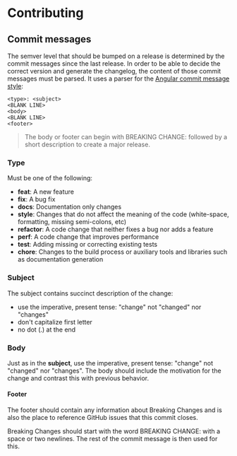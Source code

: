# Contributing

## Commit messages

The semver level that should be bumped on a release is determined by the commit messages since the last release. In order to be able to decide the correct version and generate the changelog, the content of those commit messages must be parsed. It uses a parser for the [Angular commit message style](https://github.com/angular/angular.js/blob/master/DEVELOPERS.md#commits):

```
<type>: <subject>
<BLANK LINE>
<body>
<BLANK LINE>
<footer>
```

> The body or footer can begin with BREAKING CHANGE: followed by a short description to create a major release.

### Type

Must be one of the following:

* **feat**: A new feature
* **fix**: A bug fix
* **docs**: Documentation only changes
* **style**: Changes that do not affect the meaning of the code (white-space, formatting, missing semi-colons, etc)
* **refactor**: A code change that neither fixes a bug nor adds a feature
* **perf**: A code change that improves performance
* **test**: Adding missing or correcting existing tests
* **chore**: Changes to the build process or auxiliary tools and libraries such as documentation generation

### Subject

The subject contains succinct description of the change:

* use the imperative, present tense: "change" not "changed" nor "changes"
* don't capitalize first letter
* no dot (.) at the end

### Body

Just as in the **subject**, use the imperative, present tense: "change" not "changed" nor "changes". The body should include the motivation for the change and contrast this with previous behavior.


#### Footer

The footer should contain any information about Breaking Changes and is also the place to reference GitHub issues that this commit closes.

Breaking Changes should start with the word BREAKING CHANGE: with a space or two newlines. The rest of the commit message is then used for this.
